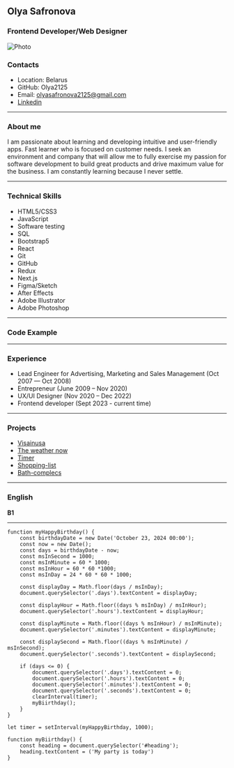**Olya Safronova**
---
### Frontend Developer/Web Designer
![Photo](/photo.png)
### Contacts
* Location: Belarus
* GitHub: Olya2125
* Email: olyasafronova2125@gmail.com
* [Linkedin](https://www.linkedin.com/in/olya-safronova-42b560190/)

---

### About me

I am passionate about learning and developing intuitive and user-friendly apps. Fast learner who is focused on customer needs. I seek an environment and company that will allow me to fully exercise my passion for software development to build great products and drive maximum value for the business. I am constantly learning because I never settle.

---

### Technical Skills
* HTML5/CSS3
* JavaScript 
* Software testing
* SQL
* Bootstrap5
* React
* Git
* GitHub
* Redux
* Next.js
* Figma/Sketch
* After Effects
* Adobe Illustrator
* Adobe Photoshop

---

### Code Example

---

### Experience

* Lead Engineer for Advertising, Marketing and Sales Management  (Oct 2007 — Oct 2008)  
* Entrepreneur (June 2009  – Nov 2020)  
* UX/UI Designer (Nov 2020  – Dec 2022)
* Frontend developer (Sept 2023 - current time)

---

### Projects 

* [Visainusa](https://visainusa.com/)
* [The weather now](https://mobile-app-weather.glitch.me/)
* [Timer](https://kitchen-timer-by-olya-safronova.glitch.me/)
* [Shopping-list](https://my-shopping-list---by-olya-safronova.glitch.me/)
* [Bath-complecs](https://bath-complecs-hogshead.glitch.me/)

---

### English

**B1**

---

```
function myHappyBirthday() {
    const birthdayDate = new Date('October 23, 2024 00:00');
    const now = new Date();
    const days = birthdayDate - now;
    const msInSecond = 1000;
    const msInMinute = 60 * 1000;
    const msInHour = 60 * 60 *1000;
    const msInDay = 24 * 60 * 60 * 1000;

    const displayDay = Math.floor(days / msInDay);
    document.querySelector('.days').textContent = displayDay;

    const displayHour = Math.floor((days % msInDay) / msInHour);
    document.querySelector('.hours').textContent = displayHour;

    const displayMinute = Math.floor((days % msInHour) / msInMinute);
    document.querySelector('.minutes').textContent = displayMinute;

    const displaySecond = Math.floor((days % msInMinute) / msInSecond);
    document.querySelector('.seconds').textContent = displaySecond;

    if (days <= 0) {
        document.querySelector('.days').textContent = 0;
        document.querySelector('.hours').textContent = 0;
        document.querySelector('.minutes').textContent = 0;
        document.querySelector('.seconds').textContent = 0;
        clearInterval(timer);
        myBiirthday();
    }
}

let timer = setInterval(myHappyBirthday, 1000);

function myBiirthday() {
    const heading = document.querySelector('#heading');
    heading.textContent = ('My party is today')
}




